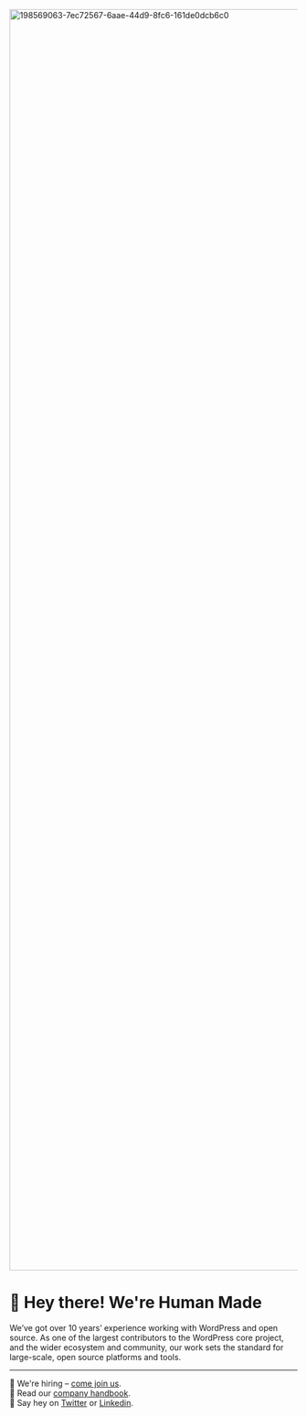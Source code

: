 [<img width="2206" alt="198569063-7ec72567-6aae-44d9-8fc6-161de0dcb6c0" src="https://user-images.githubusercontent.com/82373145/199332312-9864a446-dc55-4ff9-b451-4ce6252aeaff.png">](https://www.humanmade.com)

# 👋 Hey there! We're Human Made

We’ve got over 10 years’ experience working with WordPress and open source. As one of the largest contributors to the WordPress core project, and the wider ecosystem and community, our work sets the standard for large-scale, open source platforms and tools.

_____

👀 We're hiring – [come join us](https://apply.workable.com/humanmade/).<br>
📖 Read our [company handbook](https://handbook.hmn.md/).<br>
🙋 Say hey on [Twitter](https://twitter.com/humanmade?lang=en) or [Linkedin](https://www.linkedin.com/company/human-made-limited).
